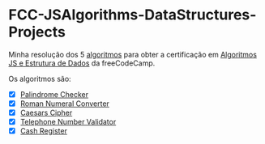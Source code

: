 # FCC-JSAlgorithms-DataStructures-Projects
Minha resolução dos 5 [algoritmos](https://www.freecodecamp.org/learn/javascript-algorithms-and-data-structures/#javascript-algorithms-and-data-structures-projects) para obter a certificação em [Algoritmos JS e Estrutura de Dados](https://www.freecodecamp.org/learn/javascript-algorithms-and-data-structures/) da freeCodeCamp.

Os algoritmos são:
 - [X] [Palindrome Checker](palindrome-checker/)
 - [X] [Roman Numeral Converter](roman-numeral-converter/)
 - [X] [Caesars Cipher](caesars-cipher/)
 - [X] [Telephone Number Validator](telephone-number-validator/)
 - [X] [Cash Register](cash-register/)
